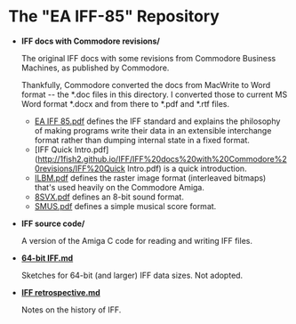 The "EA IFF-85" Repository
==========================

*   **IFF docs with Commodore revisions/**

    The original IFF docs with some revisions from Commodore Business Machines, as published by Commodore.

    Thankfully, Commodore converted the docs from MacWrite to Word format -- the *.doc files in this directory. I converted those to current MS Word format *.docx and from there to *.pdf and *.rtf files.

    * [EA IFF 85.pdf](http://1fish2.github.io/IFF/IFF%20docs%20with%20Commodore%20revisions/EA%20IFF%2085.pdf) defines the IFF standard and explains the philosophy of making programs write their data in an extensible interchange format rather than dumping internal state in a fixed format.
    * [IFF Quick Intro.pdf](http://1fish2.github.io/IFF/IFF%20docs%20with%20Commodore%20revisions/IFF%20Quick Intro.pdf) is a quick introduction.
    * [ILBM.pdf](http://1fish2.github.io/IFF/IFF%20docs%20with%20Commodore%20revisions/ILBM.pdf) defines the raster image format (interleaved bitmaps) that's used heavily on the Commodore Amiga.
    * [8SVX.pdf](http://1fish2.github.io/IFF/IFF%20docs%20with%20Commodore%20revisions/8SVX.pdf) defines an 8-bit sound format.
    * [SMUS.pdf](http://1fish2.github.io/IFF/IFF%20docs%20with%20Commodore%20revisions/SMUS.pdf) defines a simple musical score format.


*   **IFF source code/**

    A version of the Amiga C code for reading and writing IFF files.

*   **[64-bit IFF.md](https://github.com/1fish2/IFF/blob/master/64-bit%20IFF.md)**

    Sketches for 64-bit (and larger) IFF data sizes. Not adopted.

*   **[IFF retrospective.md](https://github.com/1fish2/IFF/blob/master/IFF%20retrospective.md)**

    Notes on the history of IFF.
